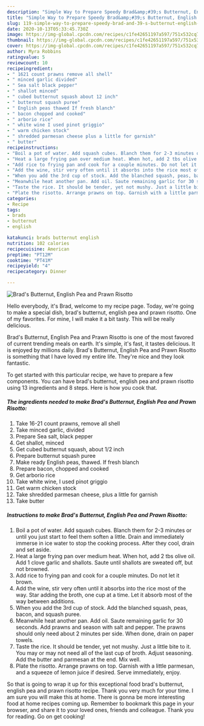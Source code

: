 ```yaml
---
description: "Simple Way to Prepare Speedy Brad&amp;#39;s Butternut, English Pea and Prawn Risotto"
title: "Simple Way to Prepare Speedy Brad&amp;#39;s Butternut, English Pea and Prawn Risotto"
slug: 119-simple-way-to-prepare-speedy-brad-and-39-s-butternut-english-pea-and-prawn-risotto
date: 2020-10-13T05:33:45.730Z
image: https://img-global.cpcdn.com/recipes/c1fe42651197a597/751x532cq70/brads-butternut-english-pea-and-prawn-risotto-recipe-main-photo.jpg
thumbnail: https://img-global.cpcdn.com/recipes/c1fe42651197a597/751x532cq70/brads-butternut-english-pea-and-prawn-risotto-recipe-main-photo.jpg
cover: https://img-global.cpcdn.com/recipes/c1fe42651197a597/751x532cq70/brads-butternut-english-pea-and-prawn-risotto-recipe-main-photo.jpg
author: Myra Robbins
ratingvalue: 5
reviewcount: 10
recipeingredient:
- " 1621 count prawns remove all shell"
- " minced garlic divided"
- " Sea salt black pepper"
- " shallot minced"
- " cubed butternut squash about 12 inch"
- " butternut squash puree"
- " English peas thawed If fresh blanch"
- " bacon chopped and cooked"
- " arborio rice"
- " white wine I used pinot griggio"
- " warm chicken stock"
- " shredded parmesan cheese plus a little for garnish"
- " butter"
recipeinstructions:
- "Boil a pot of water. Add squash cubes. Blanch them for 2-3 minutes or until you just start to feel them soften a little. Drain and immediately immerse in ice water to stop the cooking process. After they cool, drain and set aside."
- "Heat a large frying pan over medium heat. When hot, add 2 tbs olive oil. Add 1 clove garlic and shallots. Saute until shallots are sweated off, but not browned."
- "Add rice to frying pan and cook for a couple minutes. Do not let it brown."
- "Add the wine, stir very often until it absorbs into the rice most of the way. Star adding the broth, one cup at a time. Let it absorb most of the way between additions."
- "When you add the 3rd cup of stock. Add the blanched squash, peas, bacon, and squash puree."
- "Meanwhile heat another pan. Add oil. Saute remaining garlic for 30 seconds. Add prawns and season with salt and pepper. The prawns should only need about 2 minutes per side. When done, drain on paper towels."
- "Taste the rice. It should be tender, yet not mushy. Just a little bite to it. You may or may not need all of the last cup of broth. Adjust seasoning. Add the butter and parmesan at the end. Mix well."
- "Plate the risotto. Arrange prawns on top. Garnish with a little parmesan, and a squeeze of lemon juice if desired. Serve immediately, enjoy."
categories:
- Recipe
tags:
- brads
- butternut
- english

katakunci: brads butternut english 
nutrition: 102 calories
recipecuisine: American
preptime: "PT12M"
cooktime: "PT41M"
recipeyield: "4"
recipecategory: Dinner

---
```



![Brad&#39;s Butternut, English Pea and Prawn Risotto](https://img-global.cpcdn.com/recipes/c1fe42651197a597/751x532cq70/brads-butternut-english-pea-and-prawn-risotto-recipe-main-photo.jpg)

Hello everybody, it's Brad, welcome to my recipe page. Today, we're going to make a special dish, brad&#39;s butternut, english pea and prawn risotto. One of my favorites. For mine, I will make it a bit tasty. This will be really delicious.



Brad&#39;s Butternut, English Pea and Prawn Risotto is one of the most favored of current trending meals on earth. It's simple, it's fast, it tastes delicious. It is enjoyed by millions daily. Brad&#39;s Butternut, English Pea and Prawn Risotto is something that I have loved my entire life. They're nice and they look fantastic.


To get started with this particular recipe, we have to prepare a few components. You can have brad&#39;s butternut, english pea and prawn risotto using 13 ingredients and 8 steps. Here is how you cook that.

<!--inarticleads1-->

##### The ingredients needed to make Brad&#39;s Butternut, English Pea and Prawn Risotto:

1. Take  16-21 count prawns, remove all shell
1. Take  minced garlic, divided
1. Prepare  Sea salt, black pepper
1. Get  shallot, minced
1. Get  cubed butternut squash, about 1/2 inch
1. Prepare  butternut squash puree
1. Make ready  English peas, thawed. If fresh blanch
1. Prepare  bacon, chopped and cooked
1. Get  arborio rice
1. Take  white wine, I used pinot griggio
1. Get  warm chicken stock
1. Take  shredded parmesan cheese, plus a little for garnish
1. Take  butter




<!--inarticleads2-->

##### Instructions to make Brad&#39;s Butternut, English Pea and Prawn Risotto:

1. Boil a pot of water. Add squash cubes. Blanch them for 2-3 minutes or until you just start to feel them soften a little. Drain and immediately immerse in ice water to stop the cooking process. After they cool, drain and set aside.
1. Heat a large frying pan over medium heat. When hot, add 2 tbs olive oil. Add 1 clove garlic and shallots. Saute until shallots are sweated off, but not browned.
1. Add rice to frying pan and cook for a couple minutes. Do not let it brown.
1. Add the wine, stir very often until it absorbs into the rice most of the way. Star adding the broth, one cup at a time. Let it absorb most of the way between additions.
1. When you add the 3rd cup of stock. Add the blanched squash, peas, bacon, and squash puree.
1. Meanwhile heat another pan. Add oil. Saute remaining garlic for 30 seconds. Add prawns and season with salt and pepper. The prawns should only need about 2 minutes per side. When done, drain on paper towels.
1. Taste the rice. It should be tender, yet not mushy. Just a little bite to it. You may or may not need all of the last cup of broth. Adjust seasoning. Add the butter and parmesan at the end. Mix well.
1. Plate the risotto. Arrange prawns on top. Garnish with a little parmesan, and a squeeze of lemon juice if desired. Serve immediately, enjoy.




So that is going to wrap it up for this exceptional food brad&#39;s butternut, english pea and prawn risotto recipe. Thank you very much for your time. I am sure you will make this at home. There is gonna be more interesting food at home recipes coming up. Remember to bookmark this page in your browser, and share it to your loved ones, friends and colleague. Thank you for reading. Go on get cooking!
